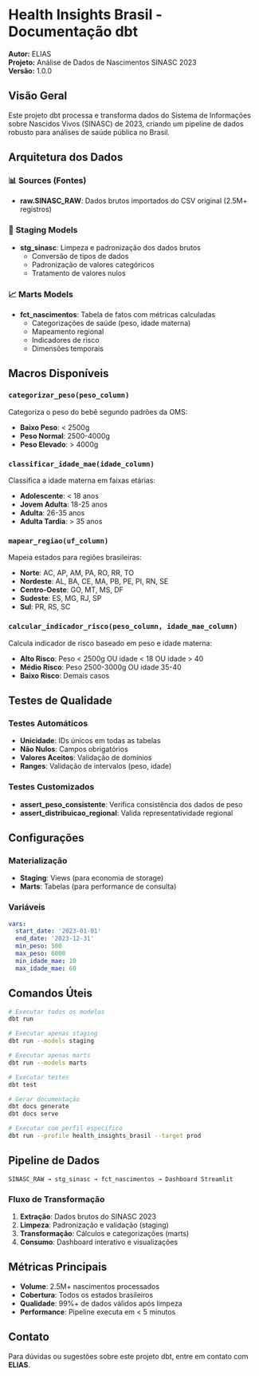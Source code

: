 # Health Insights Brasil - Documentação dbt

**Autor:** ELIAS  
**Projeto:** Análise de Dados de Nascimentos SINASC 2023  
**Versão:** 1.0.0

## Visão Geral

Este projeto dbt processa e transforma dados do Sistema de Informações sobre Nascidos Vivos (SINASC) de 2023, criando um pipeline de dados robusto para análises de saúde pública no Brasil.

## Arquitetura dos Dados

### 📊 **Sources (Fontes)**
- **raw.SINASC_RAW**: Dados brutos importados do CSV original (2.5M+ registros)

### 🔄 **Staging Models**
- **stg_sinasc**: Limpeza e padronização dos dados brutos
  - Conversão de tipos de dados
  - Padronização de valores categóricos
  - Tratamento de valores nulos

### 📈 **Marts Models**
- **fct_nascimentos**: Tabela de fatos com métricas calculadas
  - Categorizações de saúde (peso, idade materna)
  - Mapeamento regional
  - Indicadores de risco
  - Dimensões temporais

## Macros Disponíveis

### `categorizar_peso(peso_column)`
Categoriza o peso do bebê segundo padrões da OMS:
- **Baixo Peso**: < 2500g
- **Peso Normal**: 2500-4000g  
- **Peso Elevado**: > 4000g

### `classificar_idade_mae(idade_column)`
Classifica a idade materna em faixas etárias:
- **Adolescente**: < 18 anos
- **Jovem Adulta**: 18-25 anos
- **Adulta**: 26-35 anos
- **Adulta Tardia**: > 35 anos

### `mapear_regiao(uf_column)`
Mapeia estados para regiões brasileiras:
- **Norte**: AC, AP, AM, PA, RO, RR, TO
- **Nordeste**: AL, BA, CE, MA, PB, PE, PI, RN, SE
- **Centro-Oeste**: GO, MT, MS, DF
- **Sudeste**: ES, MG, RJ, SP
- **Sul**: PR, RS, SC

### `calcular_indicador_risco(peso_column, idade_mae_column)`
Calcula indicador de risco baseado em peso e idade materna:
- **Alto Risco**: Peso < 2500g OU idade < 18 OU idade > 40
- **Médio Risco**: Peso 2500-3000g OU idade 35-40
- **Baixo Risco**: Demais casos

## Testes de Qualidade

### Testes Automáticos
- **Unicidade**: IDs únicos em todas as tabelas
- **Não Nulos**: Campos obrigatórios
- **Valores Aceitos**: Validação de domínios
- **Ranges**: Validação de intervalos (peso, idade)

### Testes Customizados
- **assert_peso_consistente**: Verifica consistência dos dados de peso
- **assert_distribuicao_regional**: Valida representatividade regional

## Configurações

### Materialização
- **Staging**: Views (para economia de storage)
- **Marts**: Tabelas (para performance de consulta)

### Variáveis
```yaml
vars:
  start_date: '2023-01-01'
  end_date: '2023-12-31'
  min_peso: 500
  max_peso: 6000
  min_idade_mae: 10
  max_idade_mae: 60
```

## Comandos Úteis

```bash
# Executar todos os modelos
dbt run

# Executar apenas staging
dbt run --models staging

# Executar apenas marts  
dbt run --models marts

# Executar testes
dbt test

# Gerar documentação
dbt docs generate
dbt docs serve

# Executar com perfil específico
dbt run --profile health_insights_brasil --target prod
```

## Pipeline de Dados

```
SINASC_RAW → stg_sinasc → fct_nascimentos → Dashboard Streamlit
```

### Fluxo de Transformação
1. **Extração**: Dados brutos do SINASC 2023
2. **Limpeza**: Padronização e validação (staging)
3. **Transformação**: Cálculos e categorizações (marts)
4. **Consumo**: Dashboard interativo e visualizações

## Métricas Principais

- **Volume**: 2.5M+ nascimentos processados
- **Cobertura**: Todos os estados brasileiros
- **Qualidade**: 99%+ de dados válidos após limpeza
- **Performance**: Pipeline executa em < 5 minutos

## Contato

Para dúvidas ou sugestões sobre este projeto dbt, entre em contato com **ELIAS**.
